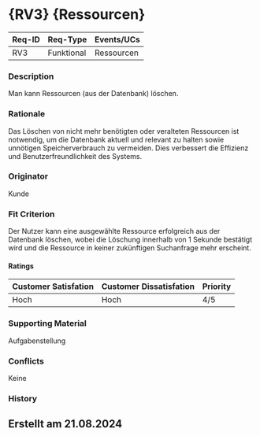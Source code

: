 # {RV3} {Ressourcen}

| Req-ID | Req-Type | Events/UCs |
|--------|----------|------------|
| RV3    |Funktional| Ressourcen |

### Description
Man kann Ressourcen (aus der Datenbank) löschen.

### Rationale
Das Löschen von nicht mehr benötigten oder veralteten Ressourcen ist notwendig, um die Datenbank aktuell und relevant zu halten sowie unnötigen Speicherverbrauch zu vermeiden. Dies verbessert die Effizienz und Benutzerfreundlichkeit des Systems.

### Originator
Kunde

### Fit Criterion
Der Nutzer kann eine ausgewählte Ressource erfolgreich aus der Datenbank löschen, wobei die Löschung innerhalb von 1 Sekunde bestätigt wird und die Ressource in keiner zukünftigen Suchanfrage mehr erscheint.

#### Ratings
| Customer Satisfation | Customer Dissatisfation | Priority |
|----------------------|-------------------------|----------|
| Hoch                 | Hoch                    | 4/5      |

### Supporting Material
Aufgabenstellung

### Conflicts
Keine

### History
Erstellt am 21.08.2024
---
